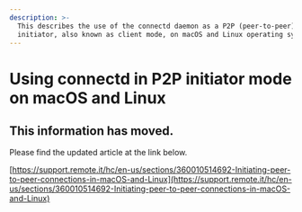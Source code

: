 ```yaml
---
description: >-
  This describes the use of the connectd daemon as a P2P (peer-to-peer)
  initiator, also known as client mode, on macOS and Linux operating systems.
---
```


# Using connectd in P2P initiator mode on macOS and Linux

## This information has moved.

Please find the updated article at the link below.

[https://support.remote.it/hc/en-us/sections/360010514692-Initiating-peer-to-peer-connections-in-macOS-and-Linux](https://support.remote.it/hc/en-us/sections/360010514692-Initiating-peer-to-peer-connections-in-macOS-and-Linux)

